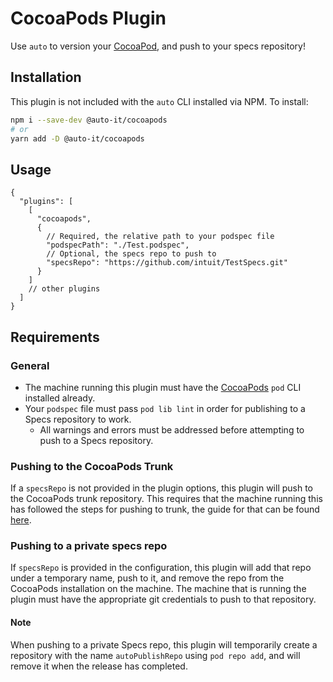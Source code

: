 # CocoaPods Plugin

Use `auto` to version your [CocoaPod](https://cocoapods.org/), and push to your specs repository!

## Installation

This plugin is not included with the `auto` CLI installed via NPM. To install:

```sh
npm i --save-dev @auto-it/cocoapods
# or
yarn add -D @auto-it/cocoapods
```

## Usage

```jsonc
{
  "plugins": [
    [
      "cocoapods",
      {
        // Required, the relative path to your podspec file
        "podspecPath": "./Test.podspec",
        // Optional, the specs repo to push to
        "specsRepo": "https://github.com/intuit/TestSpecs.git"
      }
    ]
    // other plugins
  ]
}
```

## Requirements

### General

- The machine running this plugin must have the [CocoaPods](https://cocoapods.org/) `pod` CLI installed already.
- Your `podspec` file must pass `pod lib lint` in order for publishing to a Specs repository to work.
  - All warnings and errors must be addressed before attempting to push to a Specs repository.

### Pushing to the CocoaPods Trunk

If a `specsRepo` is not provided in the plugin options, this plugin will push to the CocoaPods trunk repository. This requires that the machine running this has followed the steps for pushing to trunk, the guide for that can be found [here](https://guides.cocoapods.org/making/getting-setup-with-trunk.html#getting-started).

### Pushing to a private specs repo

If `specsRepo` is provided in the configuration, this plugin will add that repo under a temporary name, push to it, and remove the repo from the CocoaPods installation on the machine. The machine that is running the plugin must have the appropriate git credentials to push to that repository.

#### Note

When pushing to a private Specs repo, this plugin will temporarily create a repository with the name `autoPublishRepo` using `pod repo add`, and will remove it when the release has completed.
